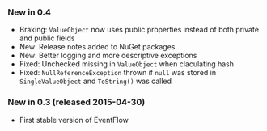 ### New in 0.4

* Braking: `ValueObject` now uses public properties instead of both
  private and public fields
* New: Release notes added to NuGet packages
* New: Better logging and more descriptive exceptions
* Fixed: Unchecked missing in `ValueObject` when claculating hash
* Fixed: `NullReferenceException` thrown if `null` was stored
  in `SingleValueObject` and `ToString()` was called

### New in 0.3 (released 2015-04-30)

* First stable version of EventFlow
